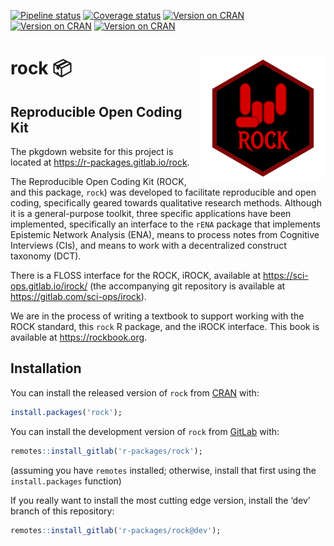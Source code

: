 
<!-- README.md is generated from README.Rmd. Please edit that file -->

<!-- badges: start -->

[![Pipeline
status](https://gitlab.com/r-packages/rock/badges/master/pipeline.svg)](https://gitlab.com/r-packages/rock/commits/master)
[![Coverage
status](https://codecov.io/gl/r-packages/rock/branch/master/graph/badge.svg)](https://codecov.io/gl/r-packages/rock?branch=master)
[![Version on
CRAN](https://www.r-pkg.org/badges/version/rock?color=brightgreen)](https://cran.r-project.org/package=rock)
[![Version on
CRAN](https://cranlogs.r-pkg.org/badges/last-month/rock?color=brightgreen)](https://cran.r-project.org/package=rock)
[![Version on
CRAN](https://cranlogs.r-pkg.org/badges/grand-total/rock?color=brightgreen)](https://cran.r-project.org/package=rock)
<!-- [![Dependency status](https://tinyverse.netlify.com/badge/rock)](https://CRAN.R-project.org/package=rock) -->
<!-- badges: end -->

# <img src='img/hex-logo.png' align="right" height="200" /> rock 📦

## Reproducible Open Coding Kit

The pkgdown website for this project is located at
<https://r-packages.gitlab.io/rock>.

<!--------------------------------------------->

<!-- Start of a custom bit for every package -->

<!--------------------------------------------->

The Reproducible Open Coding Kit (ROCK, and this package, `rock`) was
developed to facilitate reproducible and open coding, specifically
geared towards qualitative research methods. Although it is a
general-purpose toolkit, three specific applications have been
implemented, specifically an interface to the `rENA` package that
implements Epistemic Network Analysis (ENA), means to process notes from
Cognitive Interviews (CIs), and means to work with a decentralized
construct taxonomy (DCT).

There is a FLOSS interface for the ROCK, iROCK, available at
<https://sci-ops.gitlab.io/irock/> (the accompanying git repository is
available at <https://gitlab.com/sci-ops/irock>).

We are in the process of writing a textbook to support working with the
ROCK standard, this `rock` R package, and the iROCK interface. This book
is available at <https://rockbook.org>.

<!--------------------------------------------->

<!--  End of a custom bit for every package  -->

<!--------------------------------------------->

## Installation

You can install the released version of `rock` from
[CRAN](https://CRAN.R-project.org) with:

``` r
install.packages('rock');
```

You can install the development version of `rock` from
[GitLab](https://gitlab.com) with:

``` r
remotes::install_gitlab('r-packages/rock');
```

(assuming you have `remotes` installed; otherwise, install that first
using the `install.packages` function)

If you really want to install the most cutting edge version, install the
‘dev’ branch of this repository:

``` r
remotes::install_gitlab('r-packages/rock@dev');
```

<!--------------------------------------------->

<!-- Start of a custom bit for every package -->

<!--------------------------------------------->

<!-- ## References -->

<!-- van Woerkum, C. and Aarts, N. (2012), ‘Accountability: New challenges, new forms’, *Journal of Organizational Transformation & Social Change*, 9, pp. 271–283, \doi{10.1386/jots.9.3.271_1}. -->

<!--------------------------------------------->

<!--  End of a custom bit for every package  -->

<!--------------------------------------------->
